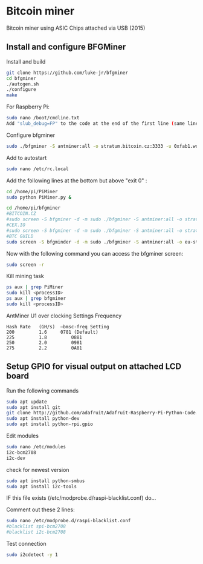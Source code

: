 # Bitcoin miner

Bitcoin miner using ASIC Chips attached via USB (2015)

## Install and configure BFGMiner

Install and build

``` sh
git clone https://github.com/luke-jr/bfgminer
cd bfgminer
./autogen.sh
./configure
make
```

For Raspberry Pi:

``` sh
sudo nano /boot/cmdline.txt
Add "slub_debug=FP" to the code at the end of the first line (same line)
```

Configure bfgminer

``` sh
sudo ./bfgminer -S antminer:all -o stratum.bitcoin.cz:3333 -u 0xfab1.worker1 -p xyzdu2ee --set-device antminer:freq=4F02
```

Add to autostart

``` sh
sudo nano /etc/rc.local
```

Add the following lines at the bottom but above "exit 0" :

``` sh
cd /home/pi/PiMiner
sudo python PiMiner.py &

cd /home/pi/bfgminer
#BITCOIN.CZ
#sudo screen -S bfgminer -d -m sudo ./bfgminer -S antminer:all -o stratum.bitcoin.cz$
#CEX.IO
#sudo screen -S bfgminer -d -m sudo ./bfgminer -S antminer:all -o stratum+tcp://nl1.$
#BTC GUILD
sudo screen -S bfgminder -d -m sudo ./bfgminer -S antminer:all -o eu-stratum.bt$
```

Now with the following command you can access the bfgminer screen:

``` sh
sudo screen -r
```

Kill mining task

``` sh
ps aux | grep PiMiner
sudo kill <processID>
ps aux | grep bfgminer
sudo kill <processID>
```

AntMiner U1 over clocking Settings Frequency

```
Hash Rate	(GH/s) 	–bmsc-freq Setting
200 		1.6 	0781 (Default)
225 		1.8 		0881
250 		2.0 		0981
275 		2.2 		0A81
```

## Setup GPIO for visual output on attached LCD board

Run the following commands

``` sh
sudo apt update
sudo apt install git
git clone http://github.com/adafruit/Adafruit-Raspberry-Pi-Python-Code.git
sudo apt install python-dev
sudo apt install python-rpi.gpio
```

Edit modules

``` sh
sudo nano /etc/modules
i2c-bcm2708
i2c-dev
```

check for newest version

``` sh
sudo apt install python-smbus
sudo apt install i2c-tools
```

IF this file exists (/etc/modprobe.d/raspi-blacklist.conf) do...

Comment out these 2 lines:

``` sh
sudo nano /etc/modprobe.d/raspi-blacklist.conf
#blacklist spi-bcm2708
#blacklist i2c-bcm2708
```

Test connection

``` sh
sudo i2cdetect -y 1
```
